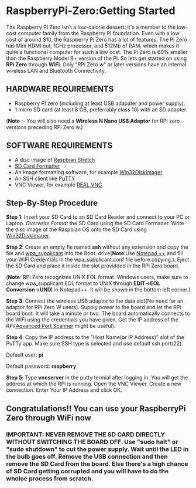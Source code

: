 # RaspberryPi-Zero:Getting Started
  The Raspberry PI Zero isn’t a low-calorie dessert: it's a member to the low-cost computer family from the Raspberry PI foundation. Even with a low cost of around $10, the Raspberry Pi Zero has a lot of features. The Pi Zero has Mini HDMI out, 1GHz processor, and 512Mb of RAM, which makes it quite a functional computer for such a low cost. The Pi Zero is 60% smaller than the Raspberry Model B+ version of the Pi. So lets get started on using **RPi Zero** through **WiFi**. Only "RPi Zero w" or later versions have an internal wireless LAN and Bluetooth Connectivity.
  
## HARDWARE REQUIREMENTS

* Raspberry PI zero (including at least USB adapater and power supply).
* 1 micro SD card (at least 8 GB, preferrably class 10) with an SD adapter.

(**Note** :- You will also need a **Wireless N Nano USB Adaptor** for RPi zero versions preceding RPi Zero w.)


## SOFTWARE REQUIREMENTS
* A disc image of [Raspbian Stretch](https://www.raspberrypi.org/downloads/raspbian/)
* [SD Card Formatter](https://www.sdcard.org/downloads/formatter/)
* An Image formatting software, for example [Win32DiskImager](https://sourceforge.net/projects/win32diskimager/)
* An SSH client like [PuTTY](https://www.putty.org/)
* VNC Viewer, for example [REAL VNC](https://www.realvnc.com/en/connect/download/viewer/)

## Step-By-Step Procedure

**Step 1**: Insert your SD Card to an SD Card Reader and connect to your PC or Laptop. *Overwrite Format* the SD Card using the SD Card Formatter. Write the disc image of the Raspbian OS onto the SD Card using [Win32DiskImager](https://sourceforge.net/projects/win32diskimager/).

**Step 2**: Create an empty fie named **ssh** without any extension and copy the file and [wpa_supplicant](wpa_supplicant.conf) into the Boot: drive(**Note**:Use [Notepad ++](.../tree/master/software/) and fill your WiFi Credentials in the wpa_supplicant.conf file before copying.). Eject the SD Card and place it inside the slot providded in the RPi Zero board.

(**Note**: RPi Zero recognizes UNIX EOL format. Windows users, make sure to change wpa_supplicant EOL format to UNIX through **EDIT**->**EOL Conversion**->**UNIX** in Notepad++. It will be shown in the bottom left corner.)

**Step 3**: Connect the wireless USB adaptor to the data slot(No need for an adaptor for RPi Zero W users). Supply power to the board and let the RPi board boot. It will take a minute or two. The board automatically connects to the WiFi using the credentials you have given. Get the IP address of the RPi([Advanced Port Scanner](software) might be useful).

**Step 4**: Copy the IP address to the "Host Name(or IP Address)" slot of the PuTTy app. Make sure SSH type is selected and use default ssh port(22).

Default user: **pi**

Default password: **raspberry**

**Step 5**: Type **vncserver** in the putty termial after logging in. You will get the address at which the RPi is running. Open the VNC Viewer. Create a new connection. Enter Your IP Address and click OK. 

## Congratulations!! You can use your RaspberryPi Zero through WiFi now


###  IMPORTANT: NEVER REMOVE THE SD CARD DIRECTLY WITHOUT SWITCHING THE BOARD OFF. Use "sudo halt" or "sudo shutdown" to cut the power supply. Wait until the LED in the bulb goes off. Remove the USB connection and then remove the SD Card from the board. Else there's a high chance of SD Card getting corrupted and you will have to do the wholoe process from scratch.
